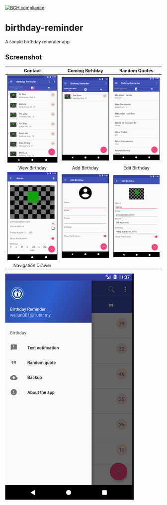 [![BCH compliance](https://bettercodehub.com/edge/badge/WLun001/birthday-reminder?branch=master)](https://bettercodehub.com/)
# birthday-reminder

A simple birthday reminder app

## Screenshot
Contact            |  Coming Birhtday       |  Random Quotes  
:---------------------------:|:---------------------------:|:---------------------------:
![contact](screenshot/contact.PNG) | ![comingBirthday](screenshot/coming.PNG) | ![quote](screenshot/quote.PNG) 
 View Birthday            | Add Birthday      |  Edit Birthday 
 ![viewBithday](screenshot/view.PNG) |![addBirthday](screenshot/add.PNG) | ![editBirthday](screenshot/edit.PNG)  
  Navigation Drawer          |
  ![nav](screenshot/nav.PNG)
